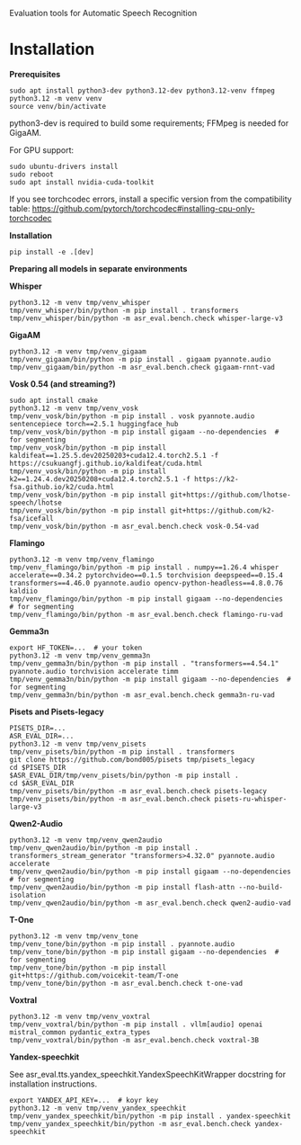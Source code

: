 Evaluation tools for Automatic Speech Recognition

# Installation

**Prerequisites**

```
sudo apt install python3-dev python3.12-dev python3.12-venv ffmpeg
python3.12 -m venv venv
source venv/bin/activate
```

python3-dev is required to build some requirements; FFMpeg is needed for GigaAM.

For GPU support:

```
sudo ubuntu-drivers install
sudo reboot
sudo apt install nvidia-cuda-toolkit
```

If you see torchcodec errors, install a specific version from the compatibility table:
https://github.com/pytorch/torchcodec#installing-cpu-only-torchcodec

**Installation**

```
pip install -e .[dev]
```

**Preparing all models in separate environments**

**Whisper**

```
python3.12 -m venv tmp/venv_whisper
tmp/venv_whisper/bin/python -m pip install . transformers
tmp/venv_whisper/bin/python -m asr_eval.bench.check whisper-large-v3
```

**GigaAM**

```
python3.12 -m venv tmp/venv_gigaam
tmp/venv_gigaam/bin/python -m pip install . gigaam pyannote.audio
tmp/venv_gigaam/bin/python -m asr_eval.bench.check gigaam-rnnt-vad
```

**Vosk 0.54 (and streaming?)**

```
sudo apt install cmake
python3.12 -m venv tmp/venv_vosk
tmp/venv_vosk/bin/python -m pip install . vosk pyannote.audio sentencepiece torch==2.5.1 huggingface_hub
tmp/venv_vosk/bin/python -m pip install gigaam --no-dependencies  # for segmenting
tmp/venv_vosk/bin/python -m pip install kaldifeat==1.25.5.dev20250203+cuda12.4.torch2.5.1 -f https://csukuangfj.github.io/kaldifeat/cuda.html
tmp/venv_vosk/bin/python -m pip install k2==1.24.4.dev20250208+cuda12.4.torch2.5.1 -f https://k2-fsa.github.io/k2/cuda.html
tmp/venv_vosk/bin/python -m pip install git+https://github.com/lhotse-speech/lhotse
tmp/venv_vosk/bin/python -m pip install git+https://github.com/k2-fsa/icefall
tmp/venv_vosk/bin/python -m asr_eval.bench.check vosk-0.54-vad
```

**Flamingo**

```
python3.12 -m venv tmp/venv_flamingo
tmp/venv_flamingo/bin/python -m pip install . numpy==1.26.4 whisper accelerate==0.34.2 pytorchvideo==0.1.5 torchvision deepspeed==0.15.4 transformers==4.46.0 pyannote.audio opencv-python-headless==4.8.0.76 kaldiio
tmp/venv_flamingo/bin/python -m pip install gigaam --no-dependencies  # for segmenting
tmp/venv_flamingo/bin/python -m asr_eval.bench.check flamingo-ru-vad
```

**Gemma3n**

```
export HF_TOKEN=...  # your token
python3.12 -m venv tmp/venv_gemma3n
tmp/venv_gemma3n/bin/python -m pip install . "transformers==4.54.1" pyannote.audio torchvision accelerate timm
tmp/venv_gemma3n/bin/python -m pip install gigaam --no-dependencies  # for segmenting
tmp/venv_gemma3n/bin/python -m asr_eval.bench.check gemma3n-ru-vad
```

**Pisets and Pisets-legacy**

```
PISETS_DIR=...
ASR_EVAL_DIR=...
python3.12 -m venv tmp/venv_pisets
tmp/venv_pisets/bin/python -m pip install . transformers
git clone https://github.com/bond005/pisets tmp/pisets_legacy
cd $PISETS_DIR
$ASR_EVAL_DIR/tmp/venv_pisets/bin/python -m pip install .
cd $ASR_EVAL_DIR
tmp/venv_pisets/bin/python -m asr_eval.bench.check pisets-legacy
tmp/venv_pisets/bin/python -m asr_eval.bench.check pisets-ru-whisper-large-v3
```

**Qwen2-Audio**

```
python3.12 -m venv tmp/venv_qwen2audio
tmp/venv_qwen2audio/bin/python -m pip install . transformers_stream_generator "transformers>4.32.0" pyannote.audio accelerate
tmp/venv_qwen2audio/bin/python -m pip install gigaam --no-dependencies  # for segmenting
tmp/venv_qwen2audio/bin/python -m pip install flash-attn --no-build-isolation
tmp/venv_qwen2audio/bin/python -m asr_eval.bench.check qwen2-audio-vad
```

**T-One**

```
python3.12 -m venv tmp/venv_tone
tmp/venv_tone/bin/python -m pip install . pyannote.audio
tmp/venv_tone/bin/python -m pip install gigaam --no-dependencies  # for segmenting
tmp/venv_tone/bin/python -m pip install git+https://github.com/voicekit-team/T-one
tmp/venv_tone/bin/python -m asr_eval.bench.check t-one-vad
```

**Voxtral**

```
python3.12 -m venv tmp/venv_voxtral
tmp/venv_voxtral/bin/python -m pip install . vllm[audio] openai mistral_common pydantic_extra_types
tmp/venv_voxtral/bin/python -m asr_eval.bench.check voxtral-3B
```

**Yandex-speechkit**

See asr_eval.tts.yandex_speechkit.YandexSpeechKitWrapper docstring for installation instructions.

```
export YANDEX_API_KEY=...  # koyr key
python3.12 -m venv tmp/venv_yandex_speechkit
tmp/venv_yandex_speechkit/bin/python -m pip install . yandex-speechkit
tmp/venv_yandex_speechkit/bin/python -m asr_eval.bench.check yandex-speechkit
```